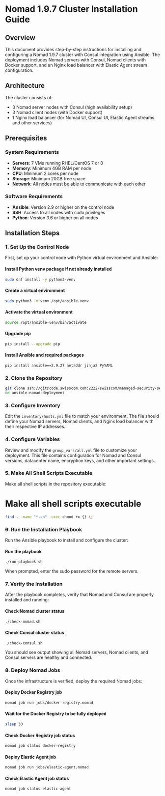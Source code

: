 # Nomad 1.9.7 Cluster Installation Guide

## Overview

This document provides step-by-step instructions for installing and configuring a Nomad 1.9.7 cluster with Consul integration using Ansible. The deployment includes Nomad servers with Consul, Nomad clients with Docker support, and an Nginx load balancer with Elastic Agent stream configuration.

## Architecture

The cluster consists of:
- 3 Nomad server nodes with Consul (high availability setup)
- 3 Nomad client nodes (with Docker support)
- 1 Nginx load balancer (for Nomad UI, Consul UI, Elastic Agent streams and other services)

## Prerequisites

### System Requirements

- **Servers**: 7 VMs running RHEL/CentOS 7 or 8
- **Memory**: Minimum 4GB RAM per node
- **CPU**: Minimum 2 cores per node
- **Storage**: Minimum 20GB free space
- **Network**: All nodes must be able to communicate with each other

### Software Requirements

- **Ansible**: Version 2.9 or higher on the control node
- **SSH**: Access to all nodes with sudo privileges
- **Python**: Version 3.6 or higher on all nodes

## Installation Steps

### 1. Set Up the Control Node

First, set up your control node with Python virtual environment and Ansible:

#### Install Python venv package if not already installed

```bash
sudo dnf install -y python3-venv
```

#### Create a virtual environment

```bash
sudo python3 -m venv /opt/ansible-venv
```

#### Activate the virtual environment

```bash
source /opt/ansible-venv/bin/activate
```

#### Upgrade pip

```bash
pip install --upgrade pip
```

#### Install Ansible and required packages
```bash
pip install ansible==2.9.27 netaddr jinja2 PyYAML
```


### 2. Clone the Repository

```bash
git clone ssh://git@code.swisscom.com:2222/swisscom/managed-security-service/sp/orchestration/ansible-nomad-deployment.git
cd ansible-nomad-deployment
```

### 3. Configure Inventory

Edit the `inventory/hosts.yml` file to match your environment. The file should define your Nomad servers, Nomad clients, and Nginx load balancer with their respective IP addresses.

### 4. Configure Variables

Review and modify the `group_vars/all.yml` file to customize your deployment. This file contains configuration for Nomad and Consul versions, datacenter name, encryption keys, and other important settings.

### 5. Make All Shell Scripts Executable

Make all shell scripts in the repository executable:

# Make all shell scripts executable
```bash
find . -name "*.sh" -exec chmod +x {} \;
```

### 6. Run the Installation Playbook

Run the Ansible playbook to install and configure the cluster:

#### Run the playbook
```bash
./run-playbook.sh
```

When prompted, enter the sudo password for the remote servers.

### 7. Verify the Installation

After the playbook completes, verify that Nomad and Consul are properly installed and running:

#### Check Nomad cluster status
```bash
./check-nomad.sh
```

#### Check Consul cluster status
```bash
./check-consul.sh
```


You should see output showing all Nomad servers, Nomad clients, and Consul servers are healthy and connected.

### 8. Deploy Nomad Jobs

Once the infrastructure is verified, deploy the required Nomad jobs:

#### Deploy Docker Registry job
```bash
nomad job run jobs/docker-registry.nomad
```

#### Wait for the Docker Registry to be fully deployed
```bash
sleep 30
```

#### Check Docker Registry job status
```bash
nomad job status docker-registry
```

#### Deploy Elastic Agent job
```bash
nomad job run jobs/elastic-agent.nomad
```

#### Check Elastic Agent job status
```bash
nomad job status elastic-agent
```


